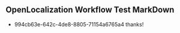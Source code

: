 ## OpenLocalization Workflow Test MarkDown
* 994cb63e-642c-4de8-8805-71154a6765a4 
thanks!<!--HONumber=Mar16_HO2-->

